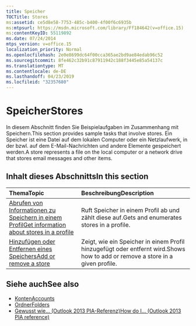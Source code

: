 ```yaml
---
title: Speicher
TOCTitle: Stores
ms:assetid: ce5d8e58-7753-485c-b400-4f00f6c6935b
ms:mtpsurl: https://msdn.microsoft.com/library/Ff184642(v=office.15)
ms:contentKeyID: 55119892
ms.date: 07/24/2014
mtps_version: v=office.15
localization_priority: Normal
ms.openlocfilehash: 2e0e8699dc64f00cca365ae2bd9ae84edab96c52
ms.sourcegitcommit: 8fe462c32b91c87911942c188f3445e85a54137c
ms.translationtype: MT
ms.contentlocale: de-DE
ms.lasthandoff: 04/23/2019
ms.locfileid: "32357680"
---
```

# <a name="stores"></a><span data-ttu-id="1d8c0-102">Speicher</span><span class="sxs-lookup"><span data-stu-id="1d8c0-102">Stores</span></span>

<span data-ttu-id="1d8c0-103">In diesem Abschnitt finden Sie Beispielaufgaben im Zusammenhang mit Speichern.</span><span class="sxs-lookup"><span data-stu-id="1d8c0-103">This section provides sample tasks that involve stores.</span></span> <span data-ttu-id="1d8c0-104">Ein Speicher ist eine Datei auf dem lokalen Computer oder ein Netzlaufwerk, in der bzwl. auf dem E-Mail-Nachrichten und andere Elemente gespeichert werden.</span><span class="sxs-lookup"><span data-stu-id="1d8c0-104">A store represents a file on the local computer or a network drive that stores email messages and other items.</span></span>

## <a name="in-this-section"></a><span data-ttu-id="1d8c0-105">Inhalt dieses Abschnitts</span><span class="sxs-lookup"><span data-stu-id="1d8c0-105">In this section</span></span>

|<span data-ttu-id="1d8c0-106">Thema</span><span class="sxs-lookup"><span data-stu-id="1d8c0-106">Topic</span></span>|<span data-ttu-id="1d8c0-107">Beschreibung</span><span class="sxs-lookup"><span data-stu-id="1d8c0-107">Description</span></span>|
|:----|:----------|
|[<span data-ttu-id="1d8c0-108">Abrufen von Informationen zu Speichern in einem Profil</span><span class="sxs-lookup"><span data-stu-id="1d8c0-108">Get information about stores in a profile</span></span>](how-to-get-information-about-stores-in-a-profile.md)  |<span data-ttu-id="1d8c0-109">Ruft Speicher in einem Profil ab und zählt diese auf.</span><span class="sxs-lookup"><span data-stu-id="1d8c0-109">Gets and enumerates stores in a profile.</span></span>|
|[<span data-ttu-id="1d8c0-110">Hinzufügen oder Entfernen eines Speichers</span><span class="sxs-lookup"><span data-stu-id="1d8c0-110">Add or remove a store</span></span>](how-to-add-or-remove-a-store.md)  |<span data-ttu-id="1d8c0-111">Zeigt, wie ein Speicher in einem Profil hinzugefügt oder entfernt wird.</span><span class="sxs-lookup"><span data-stu-id="1d8c0-111">Shows how to add or remove a store in a given profile.</span></span>|

## <a name="see-also"></a><span data-ttu-id="1d8c0-112">Siehe auch</span><span class="sxs-lookup"><span data-stu-id="1d8c0-112">See also</span></span>

- [<span data-ttu-id="1d8c0-113">Konten</span><span class="sxs-lookup"><span data-stu-id="1d8c0-113">Accounts</span></span>](accounts.md)
- [<span data-ttu-id="1d8c0-114">Ordner</span><span class="sxs-lookup"><span data-stu-id="1d8c0-114">Folders</span></span>](folders.md)
- [<span data-ttu-id="1d8c0-115">Gewusst wie... (Outlook 2013 PIA-Referenz)</span><span class="sxs-lookup"><span data-stu-id="1d8c0-115">How do I... (Outlook 2013 PIA reference)</span></span>](how-do-i-outlook-2013-pia-reference.md)

